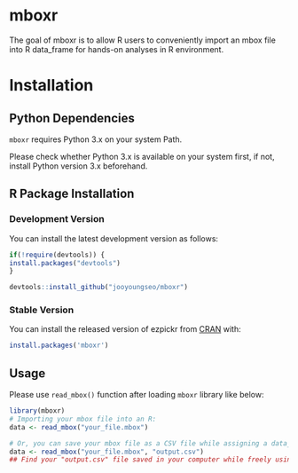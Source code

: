 mboxr
=====

The goal of mboxr is to allow R users to conveniently import an mbox
file into R data\_frame for hands-on analyses in R environment.

Installation
============

Python Dependencies
-------------------

`mboxr` requires Python 3.x on your system Path.

Please check whether Python 3.x is available on your system first, if
not, install Python version 3.x beforehand.

R Package Installation
----------------------

### Development Version

You can install the latest development version as follows:

``` r
if(!require(devtools)) {
install.packages("devtools")
}

devtools::install_github("jooyoungseo/mboxr")
```

### Stable Version

You can install the released version of ezpickr from
[CRAN](https://CRAN.R-project.org) with:

``` r
install.packages('mboxr')
```

Usage
-----

Please use `read_mbox()` function after loading `mboxr` library like
below:

``` r
library(mboxr)
# Importing your mbox file into an R:
data <- read_mbox("your_file.mbox")

# Or, you can save your mbox file as a CSV file while assigning a data_frame variable at the same time like below :
data <- read_mbox("your_file.mbox", "output.csv")
## Find your "output.csv" file saved in your computer while freely using the imported data_frame in your R session!
```
